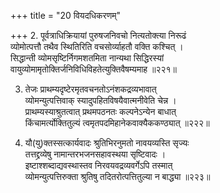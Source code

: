 +++
title = "20 वियदधिकरणम्"

+++
2. पूर्वत्राधिक्रियायां पुरुषजनिवचो नित्यतोक्त्या निरूढं  
व्योमोत्पत्तौ तथैव स्थितिरिति वचसोर्व्याहतौ वक्ति कश्चित् ।  
सिद्धान्ती व्योमसृष्टिर्निगमशतमिता नान्यथा सिद्धिरस्यां  
वायुव्योमामृतोक्तिर्जनिविधिविहतेत्युक्तिवैषम्यमाह ॥२२१॥

3. तेजः प्राथम्यदृष्टेरमृतवचनतोऽनंशकद्रव्यभावात्  
व्योमन्युत्पत्तिवाक् स्यादुपहितविषयैवात्मनीवेति चेन्न ।  
प्राथम्यस्याश्रुतत्वात् प्रथमपठनतः कल्पनेऽन्येन बाधात्  
किंचामर्त्योक्तितुल्यं त्वमृतपदमिहानेकवाक्यैककण्ठ्यात् ॥२२२॥

4. यौ(यु)क्तस्सत्कार्यवादः श्रुतिभिरनुमतो नावयव्यस्ति सृज्यः  
तत्तद्द्रव्येषु नामान्तरभजनसहावस्थया सृष्टिवादः ।  
इष्टाश्शब्दाद्यवस्थास्तव निरवयवद्रव्यवर्गेऽपि तस्मात्  
व्योमन्युत्पत्तिरुक्ता श्रुतिषु तदितरोत्पत्तितुल्या न बाद्ध्या ॥२२३॥